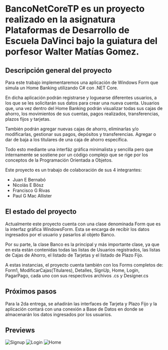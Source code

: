 # BancoNetCoreTP es un proyecto realizado en la asignatura Plataformas de Desarrollo de Escuela DaVinci bajo la guiatura del porfesor Walter Matías Gomez.

## Descripción general del proyecto
Para este trabajo implementaremos una aplicación de Windows Form que simula un Home Banking utilizando C# con .NET Core. 

En dicha aplicación podrán registrarse y loguearse diferentes usuarios, a los que se les solicitarán sus datos para crear una nueva cuenta. Usuarios que, una vez dentro del Home Banking podrán visualizar todas sus cajas de ahorro, los movimientos de sus cuentas, pagos realizados, transferencias, plazos fijos y tarjetas. 

También podrán agregar nuevas cajas de ahorro, eliminarlas y/o modificarlas, gestionar sus pagos, depósitos y transferencias. Agregar o dar de baja a los titulares de una caja de ahorro específica. 

Todo esto mediante una interfáz gráfica minimalista y sencilla pero que internamente se sostiene por un código complejo que se rige por los conceptos de la Programación Orientada a Objetos.

Este proyecto es un trabajo de colaboración de sus 4 integrantes:
- Juan E Bernabó
- Nicolás E Bösz
- Francisco G Rivas
- Paul G Mac Allister


## El estado del proyecto
Actualmente este proyecto cuenta con una clase denominada Form que es la interfaz gráfica WindowsForm. Esta se encarga de recibir los datos ingresados por el usuario y pasarlos al objeto Banco.

Por su parte, la clase Banco es la principal y más importante clase, ya que en esta están contenidas todas las listas de Usuarios registrados, las listas de Cajas de Ahorro, el listado de Tarjetas y el listado de Plazo Fijo.

A estas instancias, el proyecto cuenta también con los Forms completos de: Form1, ModificarCajas(Titulares), Detalles, SignUp, Home, Login, PagarPago, cada uno con sus respectivos archivos .cs y Designer.cs


## Próximos pasos
Para la 2da entrega, se añadirán las interfaces de Tarjeta y Plazo Fijo y la aplicación contará con una conexión a Base de Datos en donde se almacenarán los datos ingresados por los usuarios.



## Previews
![Signup](https://user-images.githubusercontent.com/85254638/195956440-a9d789a0-1244-45cb-ac4c-3d82113fd878.png)
![Login](https://user-images.githubusercontent.com/85254638/195956454-242e9888-b45e-4ab0-8e4d-ef01bd754eb1.png)
![Home](https://user-images.githubusercontent.com/85254638/195956465-9a5471a2-8f2b-4cc1-b853-58331decfe9a.png)
